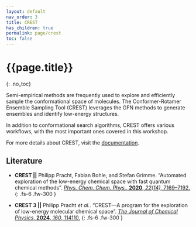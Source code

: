 ```yaml
---
layout: default
nav_order: 3
title: CREST
has_children: true
permalink: page/crest
toc: false
---
```

# {{page.title}}
{: .no_toc}

Semi-empirical methods are frequently used to explore and efficiently sample the conformational space of molecules. The Conformer-Rotamer Ensemble Sampling Tool (CREST) leverages the GFN methods to generate ensembles and identify low-energy structures.

In addition to conformational search algorithms, CREST offers various workflows, with the most important ones covered in this workshop.

For more details about CREST, visit the [documentation](https://crest-lab.github.io/crest-docs/).

## Literature

- **CREST ||** Philipp Pracht, Fabian Bohle, and Stefan Grimme. “Automated exploration of the low-energy chemical space with fast quantum chemical methods”. 
[*Phys. Chem. Chem. Phys.*, **2020**, *22(14)*, 7169–7192.](https://doi.org/10.1039/C9CP06869D)
{: .fs-6 .fw-300 }

- **CREST 3 ||** Philipp Pracht *et al.*. “CREST—A program for the exploration of low-energy molecular chemical space”. 
[*The Journal of Chemical Physics*, **2024**, *160*, 114110.](https://pubs.aip.org/aip/jcp/article/160/11/114110/3278084/CREST-A-program-for-the-exploration-of-low-energy)
{: .fs-6 .fw-300 }
